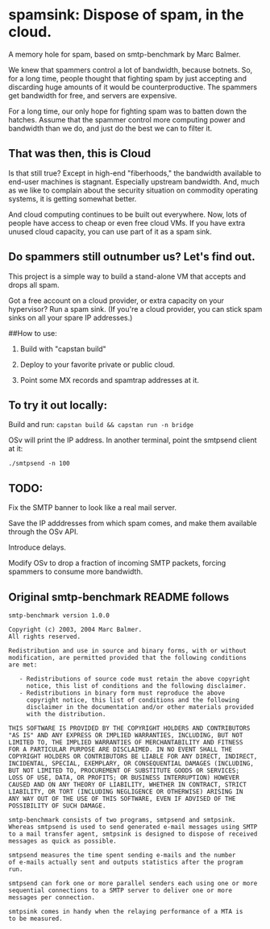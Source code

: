# spamsink: Dispose of spam, in the cloud.

A memory hole for spam, based on smtp-benchmark by Marc Balmer.

We knew that spammers control a lot of bandwidth, because botnets.  So, for a long time, people thought that fighting spam by just accepting and discarding huge amounts of it would be counterproductive. The spammers get bandwidth for free, and servers are expensive.

For a long time, our only hope for fighting spam was to batten down the hatches.  Assume that the spammer control more computing power and bandwidth than we do, and just do the best we can to filter it.

## That was then, this is Cloud

Is that still true?  Except in high-end "fiberhoods," the bandwidth available to end-user machines is stagnant.  Especially upstream bandwidth.  And, much as we like to complain about the security situation on commodity operating systems, it is getting somewhat better.  

And cloud computing continues to be built out everywhere.  Now, lots of people have access to cheap or even free cloud VMs.  If you have extra unused cloud capacity, you can use part of it as a spam sink.

## Do spammers still outnumber us?  Let's find out.

This project is a simple way to build a stand-alone VM that accepts and drops all spam.

Got a free account on a cloud provider, or extra capacity on your hypervisor?   Run a spam sink.  (If you're a cloud provider, you can stick spam sinks on all your spare IP addresses.)


##How to use:

1. Build with "capstan build"

2. Deploy to your favorite private or public cloud.

3. Point some MX records and spamtrap addresses at it.


## To try it out locally:

Build and run: `capstan build && capstan run -n bridge`

OSv will print the IP address.  In another terminal, point the smtpsend client at it:

`./smtpsend -n 100`



## TODO: 

Fix the SMTP banner to look like a real mail server.

Save the IP adddresses from which spam comes, and make them available through the OSv API.

Introduce delays.

Modify OSv to drop a fraction of incoming SMTP packets, forcing spammers to consume more bandwidth.


## Original smtp-benchmark README follows
```
smtp-benchmark version 1.0.0

Copyright (c) 2003, 2004 Marc Balmer.
All rights reserved.

Redistribution and use in source and binary forms, with or without
modification, are permitted provided that the following conditions
are met:

   - Redistributions of source code must retain the above copyright
     notice, this list of conditions and the following disclaimer.
   - Redistributions in binary form must reproduce the above
     copyright notice, this list of conditions and the following
     disclaimer in the documentation and/or other materials provided
     with the distribution.

THIS SOFTWARE IS PROVIDED BY THE COPYRIGHT HOLDERS AND CONTRIBUTORS
"AS IS" AND ANY EXPRESS OR IMPLIED WARRANTIES, INCLUDING, BUT NOT
LIMITED TO, THE IMPLIED WARRANTIES OF MERCHANTABILITY AND FITNESS
FOR A PARTICULAR PURPOSE ARE DISCLAIMED. IN NO EVENT SHALL THE
COPYRIGHT HOLDERS OR CONTRIBUTORS BE LIABLE FOR ANY DIRECT, INDIRECT,
INCIDENTAL, SPECIAL, EXEMPLARY, OR CONSEQUENTIAL DAMAGES (INCLUDING,
BUT NOT LIMITED TO, PROCUREMENT OF SUBSTITUTE GOODS OR SERVICES;
LOSS OF USE, DATA, OR PROFITS; OR BUSINESS INTERRUPTION) HOWEVER
CAUSED AND ON ANY THEORY OF LIABILITY, WHETHER IN CONTRACT, STRICT
LIABILITY, OR TORT (INCLUDING NEGLIGENCE OR OTHERWISE) ARISING IN
ANY WAY OUT OF THE USE OF THIS SOFTWARE, EVEN IF ADVISED OF THE
POSSIBILITY OF SUCH DAMAGE.

smtp-benchmark consists of two programs, smtpsend and smtpsink.
Whereas smtpsend is used to send generated e-mail messages using SMTP
to a mail transfer agent, smtpsink is designed to dispose of received
messages as quick as possible.

smtpsend measures the time spent sending e-mails and the number
of e-mails actually sent and outputs statistics after the program
run.

smtpsend can fork one or more parallel senders each using one or more
sequential connections to a SMTP server to deliver one or more
messages per connection.

smtpsink comes in handy when the relaying performance of a MTA is
to be measured.
```
